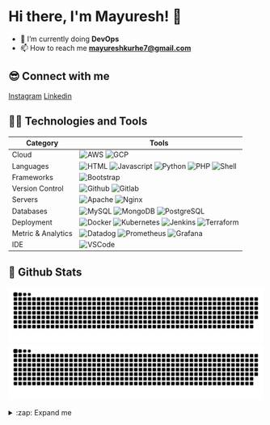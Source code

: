# Hi there, I'm Mayuresh! 👋

- 🌱 I’m currently doing **DevOps**
- 📫 How to reach me **mayureshkurhe7@gmail.com**

## 😎 Connect with me

[Instagram][instagram]
[Linkedin][linkedin]

## 👨‍💻 Technologies and Tools

| Category           | Tools                                                                                                                                                                                                                                                                                                                                                                                                                                                                                                                                                                                                                                                                                                                                                                                                                                                                                                                                                                                                                                                                                                                                                                                                                                                                                                                                                                                                                                                                                                                                                                                                                                                                                                                                                                                                                                                                                                                                                                                                                                                                                                                                                                                                                                                                                                                                                                                                                                                                                                                                                                                                                                                                                                                                                                                                                                                                                                                                                                                                                                                                                                                                                                                                                                                                                                                                                                                                                                                                                                                                                                                                                                                                                                                                                                                                                                                                                                                                                                                                       |
| ------------------ | ----------------------------------------------------------------------------------------------------------------------------------------------------------------------------------------------------------------------------------------------------------------------------------------------------------------------------------------------------------------------------------------------------------------------------------------------------------------------------------------------------------------------------------------------------------------------------------------------------------------------------------------------------------------------------------------------------------------------------------------------------------------------------------------------------------------------------------------------------------------------------------------------------------------------------------------------------------------------------------------------------------------------------------------------------------------------------------------------------------------------------------------------------------------------------------------------------------------------------------------------------------------------------------------------------------------------------------------------------------------------------------------------------------------------------------------------------------------------------------------------------------------------------------------------------------------------------------------------------------------------------------------------------------------------------------------------------------------------------------------------------------------------------------------------------------------------------------------------------------------------------------------------------------------------------------------------------------------------------------------------------------------------------------------------------------------------------------------------------------------------------------------------------------------------------------------------------------------------------------------------------------------------------------------------------------------------------------------------------------------------------------------------------------------------------------------------------------------------------------------------------------------------------------------------------------------------------------------------------------------------------------------------------------------------------------------------------------------------------------------------------------------------------------------------------------------------------------------------------------------------------------------------------------------------------------------------------------------------------------------------------------------------------------------------------------------------------------------------------------------------------------------------------------------------------------------------------------------------------------------------------------------------------------------------------------------------------------------------------------------------------------------------------------------------------------------------------------------------------------------------------------------------------------------------------------------------------------------------------------------------------------------------------------------------------------------------------------------------------------------------------------------------------------------------------------------------------------------------------------------------------------------------------------------------------------------------------------------------------------------------------------- |
| Cloud              | ![AWS](https://img.shields.io/badge/Amazon_AWS-232F3E?style=for-the-badge&logo=amazon-aws&logoColor=white) ![GCP](https://img.shields.io/badge/Google_Cloud-4285F4?style=for-the-badge&logo=google-cloud&logoColor=white)                                                                                                                                                                                                                                                                                                                                                                                                                                                                                                                                                                                                                                                                                                                                                                                                                                                                                                                                                                                                                                                                                                                                                                                                                                                                                                                                                                                                                                                                                                                                                                                                                                                                                                                                                                                                                                                                                                                                                                                                                                                                                                                                                                                                                                                                                                                                                                                                                                                                                                                                                                                                                                                                                                                                                                                                                                                                                                                                                                                                                                                                                                                                                                                                                                                                                                                                                                                                                                                                                                                                                                                                                                                                                                                                                                                   |
| Languages          | ![HTML](https://img.shields.io/badge/html5%20-%23E34F26.svg?&style=for-the-badge&logo=html5&logoColor=white) ![Javascript](https://img.shields.io/badge/javascript%20-%23323330.svg?&style=for-the-badge&logo=javascript&logoColor=%23F7DF1E) ![Python](https://img.shields.io/badge/Python-3776AB?style=for-the-badge&logo=python&logoColor=white) ![PHP](https://img.shields.io/badge/php-%23777BB4.svg?&style=for-the-badge&logo=php&logoColor=white) ![Shell](https://img.shields.io/badge/shell_script%20-%23121011.svg?&style=for-the-badge&logo=gnu-bash&logoColor=white)                                                                                                                                                                                                                                                                                                                                                                                                                                                                                                                                                                                                                                                                                                                                                                                                                                                                                                                                                                                                                                                                                                                                                                                                                                                                                                                                                                                                                                                                                                                                                                                                                                                                                                                                                                                                                                                                                                                                                                                                                                                                                                                                                                                                                                                                                                                                                                                                                                                                                                                                                                                                                                                                                                                                                                                                                                                                                                                                                                                                                                                                                                                                                                                                                                                                                                                                   |
| Frameworks         | ![Bootstrap](https://img.shields.io/badge/bootstrap%20-%23563D7C.svg?&style=for-the-badge&logo=bootstrap&logoColor=white)                                                                                                                                                                                                                                                                                                                                                                                                                                                                                                                                                                                                                                                                                                                                                                                                                                                                                                                                                                                                                                                                                                                                                                                                                                                                                                                                                                                                                                                                                                                                                                                                                                                                                                                                                                                                                                                                                                                                                                                                                                                                                                                                                                                                                                                                                                                                                                                                                                                                                                                                                                                                                                                                                                                                                                                                                                                                                                                                                                                                                                                                                                                                                                                                                                                                                                                                                                                                                              |
| Version Control    | ![Github](https://img.shields.io/badge/GitHub-100000?style=for-the-badge&logo=github&logoColor=white) ![Gitlab](https://img.shields.io/badge/GitLab-330F63?style=for-the-badge&logo=gitlab&logoColor=white)                                                                                                                                                                                                                                                                                                                                                                                                                                                                                                                                                                                                                                                                                                                                                                                                                                                                                                                                                                                                                                                                                                                                                                                                                                                                                                                                                                                                                                                                                                                                                                                                                                                                                                                                                                                                                                                                                                                                                                                                                                                                                                                                                                                                                                                                                                                                                                                                                                                                                                                                                                                                                                                                                                                                                                                                                                                                                                                                                                                                                                                                                                                                                                                                                                                                                                                                                                                                                                                                                                                                                                                                                                                                                                                                                                                                 |
| Servers            | ![Apache](https://img.shields.io/badge/apache%20-%23D42029.svg?&style=for-the-badge&logo=apache&logoColor=white) ![Nginx](https://img.shields.io/badge/nginx%20-%23009639.svg?&style=for-the-badge&logo=nginx&logoColor=white)                                                                                                                                                                                                                                                                                                                                                                                                                                                                                                                                                                                                                                                                                                                                                                                                                                                                                                                                                                                                                                                                                                                                                                                                                                                                                                                                                                                                                                                                                                                                                                                                                                                                                                                                                                                                                                                                                                                                                                                                                                                                                                                                                                                                                                                                                                                                                                                                                                                                                                                                                                                                                                                                                                                                                                                                                                                                                                                                                                                                                                                                                                                                                                                                                                                                                                                                                                                                                                                                                                                                                                                                                                                                                                                                                                             |
| Databases          | ![MySQL](https://img.shields.io/badge/MySQL-00000F?style=for-the-badge&logo=mysql&logoColor=white) ![MongoDB](https://img.shields.io/badge/MongoDB-%234ea94b.svg?&style=for-the-badge&logo=mongodb&logoColor=white) ![PostgreSQL](https://img.shields.io/badge/PostgreSQL-316192?style=for-the-badge&logo=postgresql&logoColor=white)                                                                                                                                                                                                                                                                                                                                                                                                                                                                                                                                                                                                                                                                                                                                                                                                                                                                                                                                                                                                                                                                                                                                                                                                                                                                                                                                                                                                                                                                                                                                                                                                                                                                                                                                                                                                                                                                                                                                                                                                                                                                                                                                                                                                                                                                                                                                                                                                                                                                                                                                                                                                                                                                                                                                                                                                                                                                                                                                                                                                                                                                                                                                                                                                                                                                                                                                                                                                                                                                                                                                                                                                                                                                       |
| Deployment         | ![Docker](https://img.shields.io/badge/docker%20-%230db7ed.svg?&style=for-the-badge&logo=docker&logoColor=white) ![Kubernetes](https://img.shields.io/badge/kubernetes%20-%23326ce5.svg?&style=for-the-badge&logo=kubernetes&logoColor=white) ![Jenkins](https://img.shields.io/badge/Jenkins-D24939?style=for-the-badge&logo=Jenkins&logoColor=white) ![Terraform](https://img.shields.io/badge/terraform-%235835CC.svg?style=for-the-badge&logo=terraform&logoColor=white)                                                                                                                                                                                                                                                                                                                                                                                                                                                                                                                                                                                                                                                                                                                                                                                                                                                                                                                                                                                                                                                                                                                                                                                                                                                                                                                                                                                                                                                                                                                                                                                                                                                                                                                                                                                                                                                                                                                                                                                                                                                                                                                                                                                                                                                                                                                                                                                                                                                                                                                                                                                                                                                                                                                                                                                                                                                                                                                                                                                                                                                                                                                                                                                                                                                                                        |
| Metric & Analytics | ![Datadog](https://img.shields.io/badge/Datadog-F2F4F9?style=for-the-badge&logo=datadog&logoColor=purple) ![Prometheus](https://img.shields.io/badge/Prometheus-F2F4F9?style=for-the-badge&logo=prometheus) ![Grafana](https://img.shields.io/badge/Grafana-F2F4F9?style=for-the-badge&logo=grafana&logoColor=orange) |
| IDE              | ![VSCode](https://img.shields.io/badge/Visual_Studio_Code-0078D4?style=for-the-badge&logo=visual%20studio%20code&logoColor=white)                                                                                                                                                                                                                                                                                                                                                                                                                                                                                                                                                                                                                                                                                                                                                                                                                                                                                                                                                                                                                                                                                                                                                                                                                                                                                                                                                                                                                                                                                                                                                                                                                                                                                                                                                                                                                                                                                                                                                                                                                                                                                                                                                                                                                                                                                                                                                                                                                                                                                                                                                                                                                                                                                                                                                                                                                                                                                                                                                                                                                                                                                                                                                                                                                                                                                                                                                                                                                                                                                                                                                                                                                                                                                                                                                                                                                                                                           |



## 🚀 Github Stats

![github contribution grid snake animation](https://raw.githubusercontent.com/platane/platane/output/github-contribution-grid-snake-dark.svg#gh-dark-mode-only)![github contribution grid snake animation](https://raw.githubusercontent.com/platane/platane/output/github-contribution-grid-snake.svg#gh-light-mode-only)

<details>
  <summary> :zap: Expand me</summary>

![Mayuresh's github stats](https://github-readme-stats.vercel.app/api?username=Mayuresh-devops&show_icons=true&hide_border=true&hide=contribs,prs&theme=dark "Mayuresh's github stats")

<!--START_SECTION:waka-->

![Code Time](http://img.shields.io/badge/Code%20Time-2%2C027%20hrs%2042%20mins-blue)

![Lines of code](https://img.shields.io/badge/From%20Hello%20World%20I%27ve%20Written-373.6%20million%20lines%20of%20code-blue)

**🐱 My GitHub Data**

> 📦 547.4 kB Used in GitHub's Storage
>
> 🏆 870 Contributions in the Year 2024
>
> 💼 Opted to Hire
>
> 📜 63 Public Repositories
>
> 🔑 19 Private Repositories

**I'm an Early 🐤**

```text
🌞 Morning                94278 commits       █████░░░░░░░░░░░░░░░░░░░░   18.92 %
🌆 Daytime                213224 commits      ███████████░░░░░░░░░░░░░░   42.78 %
🌃 Evening                175681 commits      █████████░░░░░░░░░░░░░░░░   35.25 %
🌙 Night                  15215 commits       █░░░░░░░░░░░░░░░░░░░░░░░░   03.05 %
```

📅 **I'm Most Productive on Tuesday**

```text
Monday                   122416 commits      ██████░░░░░░░░░░░░░░░░░░░   24.56 %
Tuesday                  149066 commits      ███████░░░░░░░░░░░░░░░░░░   29.91 %
Wednesday                68023 commits       ███░░░░░░░░░░░░░░░░░░░░░░   13.65 %
Thursday                 76106 commits       ████░░░░░░░░░░░░░░░░░░░░░   15.27 %
Friday                   68220 commits       ███░░░░░░░░░░░░░░░░░░░░░░   13.69 %
Saturday                 7801 commits        ░░░░░░░░░░░░░░░░░░░░░░░░░   01.57 %
Sunday                   6766 commits        ░░░░░░░░░░░░░░░░░░░░░░░░░   01.36 %
```

📊 **This Week I Spent My Time On**

```text
💬 Programming Languages:
YAML                     2 hrs 51 mins       ██████████░░░░░░░░░░░░░░░   39.32 %
Terraform                1 hr 10 mins        ████░░░░░░░░░░░░░░░░░░░░░   16.13 %
Other                    1 hr 2 mins         ████░░░░░░░░░░░░░░░░░░░░░   14.42 %
Bash                     55 mins             ███░░░░░░░░░░░░░░░░░░░░░░   12.71 %
Python                   20 mins             █░░░░░░░░░░░░░░░░░░░░░░░░   04.81 %

🔥 Editors:
VS Code                  7 hrs 16 mins       █████████████████████████   100.00 %

💻 Operating System:
Mac                      7 hrs 16 mins       █████████████████████████   100.00 %
```

**I Mostly Code in JavaScript**

```text
JavaScript               17 repos            █████░░░░░░░░░░░░░░░░░░░░   19.32 %
Go                       16 repos            █████░░░░░░░░░░░░░░░░░░░░   18.18 %
HCL                      12 repos            ███░░░░░░░░░░░░░░░░░░░░░░   13.64 %
TypeScript               4 repos             █░░░░░░░░░░░░░░░░░░░░░░░░   04.55 %
Dockerfile               4 repos             █░░░░░░░░░░░░░░░░░░░░░░░░   04.55 %
```

Last Updated on 04/10/2024 21:50:12 UTC

<!--END_SECTION:waka-->

</details>

[instagram]: https://instagram.com/
[linkedin]: https://www.linkedin.com/in/mayuresh-kurhe
[facebook]: https://www.facebook.com/Mayureshkurhe
[github]: https://github.com/Mayuresh-devops
